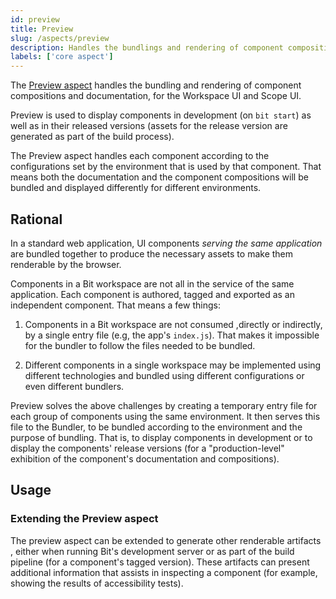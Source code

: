 ```yaml
---
id: preview
title: Preview
slug: /aspects/preview
description: Handles the bundlings and rendering of component compositions and documentations
labels: ['core aspect']
---
```


The [Preview aspect](https://bit.dev/teambit/preview/preview) handles the bundling and rendering of component compositions and documentation, for the Workspace UI and Scope UI.

Preview is used to display components in development (on `bit start`) as well as in their released versions (assets for the release version are generated as part of the build process).

The Preview aspect handles each component according to the configurations set by the environment that is used by that component. That means both the documentation and the component compositions will be bundled and displayed differently for different environments.

## Rational

In a standard web application, UI components _serving the same application_ are bundled together to produce the necessary assets to make them renderable by the browser.

Components in a Bit workspace are not all in the service of the same application. Each component is authored, tagged and exported as an independent component.
That means a few things:

1. Components in a Bit workspace are not consumed ,directly or indirectly, by a single entry file (e.g, the app's `index.js`). That makes it impossible for the bundler to follow the files needed to be bundled.

2. Different components in a single workspace may be implemented using different technologies and bundled using different configurations or even different bundlers.

Preview solves the above challenges by creating a temporary entry file for each group of components using the same environment.
It then serves this file to the Bundler, to be bundled according to the environment and the purpose of bundling. That is, to display components in development or to display the components' release versions (for a "production-level" exhibition of the component's documentation and compositions).

## Usage

### Extending the Preview aspect

The preview aspect can be extended to generate other renderable artifacts , either when running Bit's development server or as part of the build pipeline (for a component's tagged version).
These artifacts can present additional information that assists in inspecting a component (for example, showing the results of accessibility tests).
